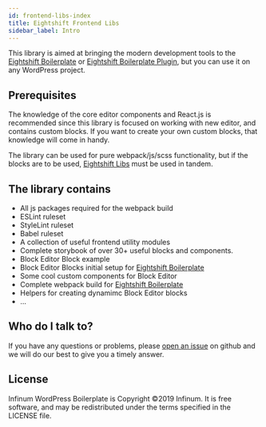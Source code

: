```yaml
---
id: frontend-libs-index
title: Eightshift Frontend Libs
sidebar_label: Intro
---
```


This library is aimed at bringing the modern development tools to the [Eightshift Boilerplate](https://github.com/infinum/eightshift-boilerplate) or [Eightshift Boilerplate Plugin](https://github.com/infinum/eightshift-boilerplate-plugin), but you can use it on any WordPress project.

## Prerequisites

The knowledge of the core editor components and React.js is recommended since this library is focused on working with new editor, and contains custom blocks. If you want to create your own custom blocks, that knowledge will come in handy.

The library can be used for pure webpack/js/scss functionality, but if the blocks are to be used, [Eightshift Libs](https://github.com/infinum/eightshift-libs/) must be used in tandem.

## The library contains

- All js packages required for the webpack build
- ESLint ruleset
- StyleLint ruleset
- Babel ruleset
- A collection of useful frontend utility modules
- Complete storybook of over 30+ useful blocks and components.
- Block Editor Block example
- Block Editor Blocks initial setup for [Eightshift Boilerplate](https://github.com/infinum/eightshift-boilerplate)
- Some cool custom components for Block Editor
- Complete webpack build for [Eightshift Boilerplate](https://github.com/infinum/eightshift-boilerplate)
- Helpers for creating dynamimc Block Editor blocks
- ...

## Who do I talk to?

If you have any questions or problems, please [open an issue](https://github.com/infinum/eightshift-frontend-libs/issues) on github and we will do our best to give you a timely answer.

## License

Infinum WordPress Boilerplate is Copyright ©2019 Infinum. It is free software, and may be redistributed under the terms specified in the LICENSE file.
